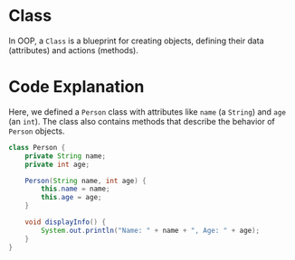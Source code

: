 # Class

In OOP, a `Class` is a blueprint for creating objects, defining their data (attributes) and actions (methods).

# Code Explanation

Here, we defined a `Person` class with attributes like `name` (a `String`) and `age` (an `int`). The class also contains methods that describe the behavior of `Person` objects.

```java
class Person {
    private String name;
    private int age;

    Person(String name, int age) {
        this.name = name;
        this.age = age;
    }

    void displayInfo() {
        System.out.println("Name: " + name + ", Age: " + age);
    }
}
```